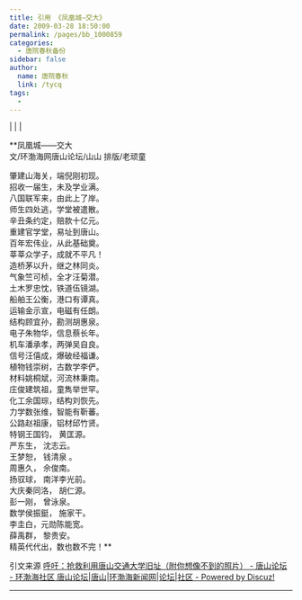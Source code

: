 ```yaml
---
title: 引用 《凤凰城—交大》
date: 2009-03-28 18:50:00
permalink: /pages/bb_1000859
categories: 
  - 唐院春秋备份
sidebar: false
author: 
  name: 唐院春秋
  link: /tycq
tags: 
  - 
---
```


|  |  |

**凤凰城——交大  
文/环渤海网唐山论坛/山山 排版/老顽童  
  
肇建山海关，端倪刚初现。  
招收一届生，未及学业满。  
八国联军来，由此上了岸。  
师生四处逃，学堂被遣散。  
辛丑条约定，赔款十亿元。  
重建官学堂，易址到唐山。  
百年宏伟业，从此基础奠。  
莘莘众学子，成就不平凡！  
造桥茅以升，继之林同炎。  
气象竺可桢，全才汪菊潜。  
土木罗忠忱，铁道伍镜湖。  
船舶王公衡，港口有谭真。  
运输金示宣，电磁有任朗。  
结构顾宜孙，勘测胡惠泉。  
电子朱物华，信息蔡长年。  
机车潘承孝，两弹吴自良。  
信号汪僖成，爆破经福谦。  
植物钱崇树，古数学李俨。  
材料姚桐斌，河流林秉南。  
庄俊建筑祖，童雋举世罕。  
化工余国琮，结构刘恢先。  
力学数张维，智能有靳蕃。  
公路赵祖康，铝材邱竹贤。  
特钢王国钧， 黄匡源。  
严东生， 沈志云。  
王梦恕， 钱清泉 。  
周惠久， 佘俊南。  
扬驭球， 南洋李光前。  
大庆秦同洛， 胡仁源。  
彭一刚， 曾泳泉。  
数学侯振鋌， 施家干。  
李圭白，元勋陈能宽。  
薛禹群， 黎贵安。  
精英代代出，数也数不完！**  
  
引文来源 [呼吁：抢救利用唐山交通大学旧址（附你想像不到的照片） - 唐山论坛 - 环渤海社区 唐山论坛|唐山|环渤海新闻网|论坛|社区 - Powered
by
Discuz!](http://club.huanbohainews.com.cn/viewthread.php?tid=4674&extra=&page=33)  
  
---